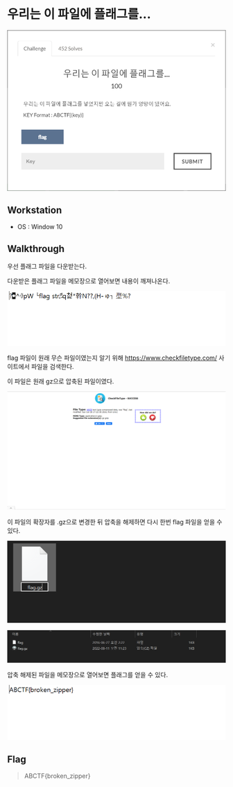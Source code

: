 # 우리는 이 파일에 플래그를...

![main](https://github.com/jasperkim425/Walkthrough/blob/main/ctf-d.com/%EC%9A%B0%EB%A6%AC%EB%8A%94%20%EC%9D%B4%20%ED%8C%8C%EC%9D%BC%EC%97%90%20%ED%94%8C%EB%9E%98%EA%B7%B8%EB%A5%BC/image/main.png)

## Workstation
* OS : Window 10

## Walkthrough

우선 플래그 파일을 다운받는다.

다운받은 플래그 파일을 메모장으로 열어보면 내용이 깨져나온다.

![file](https://github.com/jasperkim425/Walkthrough/blob/main/ctf-d.com/%EC%9A%B0%EB%A6%AC%EB%8A%94%20%EC%9D%B4%20%ED%8C%8C%EC%9D%BC%EC%97%90%20%ED%94%8C%EB%9E%98%EA%B7%B8%EB%A5%BC/image/file.png)

flag 파일이 원래 무슨 파일이였는지 알기 위해 https://www.checkfiletype.com/ 사이트에서 파일을 검색한다.

이 파일은 원래 gz으로 압축된 파일이였다.

![checkfiletype](https://github.com/jasperkim425/Walkthrough/blob/main/ctf-d.com/%EC%9A%B0%EB%A6%AC%EB%8A%94%20%EC%9D%B4%20%ED%8C%8C%EC%9D%BC%EC%97%90%20%ED%94%8C%EB%9E%98%EA%B7%B8%EB%A5%BC/image/checkfiletype.png)

이 파일의 확장자를 .gz으로 변경한 뒤 압축을 해제하면 다시 한번 flag 파일을 얻을 수 있다.

![gz](https://github.com/jasperkim425/Walkthrough/blob/main/ctf-d.com/%EC%9A%B0%EB%A6%AC%EB%8A%94%20%EC%9D%B4%20%ED%8C%8C%EC%9D%BC%EC%97%90%20%ED%94%8C%EB%9E%98%EA%B7%B8%EB%A5%BC/image/gz.png)

![unzip](https://github.com/jasperkim425/Walkthrough/blob/main/ctf-d.com/%EC%9A%B0%EB%A6%AC%EB%8A%94%20%EC%9D%B4%20%ED%8C%8C%EC%9D%BC%EC%97%90%20%ED%94%8C%EB%9E%98%EA%B7%B8%EB%A5%BC/image/unzip.png)

압축 해제된 파일을 메모장으로 열어보면 플래그를 얻을 수 있다.

![flag](https://github.com/jasperkim425/Walkthrough/blob/main/ctf-d.com/%EC%9A%B0%EB%A6%AC%EB%8A%94%20%EC%9D%B4%20%ED%8C%8C%EC%9D%BC%EC%97%90%20%ED%94%8C%EB%9E%98%EA%B7%B8%EB%A5%BC/image/flag.png)

## Flag

> ABCTF{broken_zipper}
